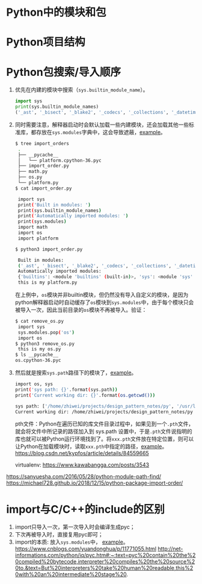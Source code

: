 # Python中的模块和包
# Python项目结构
# Python包搜索/导入顺序
1. 优先在内建的模块中搜索（`sys.builtin_module_name`）。
    ```python
    import sys
    print(sys.builtin_module_names)
    ('_ast', '_bisect', '_blake2', '_codecs', '_collections', '_datetime', '_elementtree', '_functools', '_heapq', '_imp', '_io', '_locale', '_md5', '_operator', '_pickle', '_posixsubprocess', '_random', '_sha1', '_sha256', '_sha3', '_sha512', '_signal', '_socket', '_sre', '_stat', '_string', '_struct', '_symtable', '_thread', '_tracemalloc', '_warnings', '_weakref', 'array', 'atexit', 'binascii', 'builtins', 'cmath', 'errno', 'faulthandler', 'fcntl', 'gc', 'grp', 'itertools', 'marshal', 'math', 'posix', 'pwd', 'pyexpat', 'select', 'spwd', 'sys', 'syslog', 'time', 'unicodedata', 'xxsubtype', 'zipimport', 'zlib')
    ```
2. 同时需要注意，解释器启动时会默认加载一些内建模块，还会加载其他一些标准库，都存放在`sys.modules`字典中，这会导致遮蔽，[example](./import_orders/import_order.py)。
   ```sh
   $ tree import_orders
    .
    ├── __pycache__
    │   └── platform.cpython-36.pyc
    ├── import_order.py
    ├── math.py
    ├── os.py
    └── platform.py
   $ cat import_order.py

    import sys
    print('Built in modules: ')
    print(sys.builtin_module_names)
    print('Automatically imported modules: ')
    print(sys.modules)
    import math
    import os
    import platform

   $ python3 import_order.py

    Built in modules: 
    ('_ast', '_bisect', '_blake2', '_codecs', '_collections', '_datetime', '_elementtree', '_functools', '_heapq', '_imp', '_io', '_locale', '_md5', '_operator', '_pickle', '_posixsubprocess', '_random', '_sha1', '_sha256', '_sha3', '_sha512', '_signal', '_socket', '_sre', '_stat', '_string', '_struct', '_symtable', '_thread', '_tracemalloc', '_warnings', '_weakref', 'array', 'atexit', 'binascii', 'builtins', 'cmath', 'errno', 'faulthandler', 'fcntl', 'gc', 'grp', 'itertools', 'marshal', 'math', 'posix', 'pwd', 'pyexpat', 'select', 'spwd', 'sys', 'syslog', 'time', 'unicodedata', 'xxsubtype', 'zipimport', 'zlib')
    Automatically imported modules: 
    {'builtins': <module 'builtins' (built-in)>, 'sys': <module 'sys' (built-in)>, '_frozen_importlib': <module 'importlib._bootstrap' (frozen)>, '_imp': <module '_imp' (built-in)>, '_warnings': <module '_warnings' (built-in)>, '_thread': <module '_thread' (built-in)>, '_weakref': <module '_weakref' (built-in)>, '_frozen_importlib_external': <module 'importlib._bootstrap_external' (frozen)>, '_io': <module 'io' (built-in)>, 'marshal': <module 'marshal' (built-in)>, 'posix': <module 'posix' (built-in)>, 'zipimport': <module 'zipimport' (built-in)>, 'encodings': <module 'encodings' from '/usr/lib/python3.6/encodings/__init__.py'>, 'codecs': <module 'codecs' from '/usr/lib/python3.6/codecs.py'>, '_codecs': <module '_codecs' (built-in)>, 'encodings.aliases': <module 'encodings.aliases' from '/usr/lib/python3.6/encodings/aliases.py'>, 'encodings.utf_8': <module 'encodings.utf_8' from '/usr/lib/python3.6/encodings/utf_8.py'>, '_signal': <module '_signal' (built-in)>, '__main__': <module '__main__' from 'import_order.py'>, 'encodings.latin_1': <module 'encodings.latin_1' from '/usr/lib/python3.6/encodings/latin_1.py'>, 'io': <module 'io' from '/usr/lib/python3.6/io.py'>, 'abc': <module 'abc' from '/usr/lib/python3.6/abc.py'>, '_weakrefset': <module '_weakrefset' from '/usr/lib/python3.6/_weakrefset.py'>, 'site': <module 'site' from '/usr/lib/python3.6/site.py'>, 'os': <module 'os' from '/usr/lib/python3.6/os.py'>, 'errno': <module 'errno' (built-in)>, 'stat': <module 'stat' from '/usr/lib/python3.6/stat.py'>, '_stat': <module '_stat' (built-in)>, 'posixpath': <module 'posixpath' from '/usr/lib/python3.6/posixpath.py'>, 'genericpath': <module 'genericpath' from '/usr/lib/python3.6/genericpath.py'>, 'os.path': <module 'posixpath' from '/usr/lib/python3.6/posixpath.py'>, '_collections_abc': <module '_collections_abc' from '/usr/lib/python3.6/_collections_abc.py'>, '_sitebuiltins': <module '_sitebuiltins' from '/usr/lib/python3.6/_sitebuiltins.py'>, 'sysconfig': <module 'sysconfig' from '/usr/lib/python3.6/sysconfig.py'>, '_sysconfigdata_m_linux_x86_64-linux-gnu': <module '_sysconfigdata_m_linux_x86_64-linux-gnu' from '/usr/lib/python3.6/_sysconfigdata_m_linux_x86_64-linux-gnu.py'>, '_bootlocale': <module '_bootlocale' from '/usr/lib/python3.6/_bootlocale.py'>, '_locale': <module '_locale' (built-in)>, 'types': <module 'types' from '/usr/lib/python3.6/types.py'>, 'functools': <module 'functools' from '/usr/lib/python3.6/functools.py'>, '_functools': <module '_functools' (built-in)>, 'collections': <module 'collections' from '/usr/lib/python3.6/collections/__init__.py'>, 'operator': <module 'operator' from '/usr/lib/python3.6/operator.py'>, '_operator': <module '_operator' (built-in)>, 'keyword': <module 'keyword' from '/usr/lib/python3.6/keyword.py'>, 'heapq': <module 'heapq' from '/usr/lib/python3.6/heapq.py'>, '_heapq': <module '_heapq' (built-in)>, 'itertools': <module 'itertools' (built-in)>, 'reprlib': <module 'reprlib' from '/usr/lib/python3.6/reprlib.py'>, '_collections': <module '_collections' (built-in)>, 'weakref': <module 'weakref' from '/usr/lib/python3.6/weakref.py'>, 'collections.abc': <module 'collections.abc' from '/usr/lib/python3.6/collections/abc.py'>, 'importlib': <module 'importlib' from '/usr/lib/python3.6/importlib/__init__.py'>, 'importlib._bootstrap': <module 'importlib._bootstrap' (frozen)>, 'importlib._bootstrap_external': <module 'importlib._bootstrap_external' (frozen)>, 'warnings': <module 'warnings' from '/usr/lib/python3.6/warnings.py'>, 'importlib.util': <module 'importlib.util' from '/usr/lib/python3.6/importlib/util.py'>, 'importlib.abc': <module 'importlib.abc' from '/usr/lib/python3.6/importlib/abc.py'>, 'importlib.machinery': <module 'importlib.machinery' from '/usr/lib/python3.6/importlib/machinery.py'>, 'contextlib': <module 'contextlib' from '/usr/lib/python3.6/contextlib.py'>, 'zope': <module 'zope' from '/usr/lib/python3/dist-packages/zope/__init__.py'>, 'sitecustomize': <module 'sitecustomize' from '/usr/lib/python3.6/sitecustomize.py'>, 'apport_python_hook': <module 'apport_python_hook' from '/usr/lib/python3/dist-packages/apport_python_hook.py'>}
    this is my platform.py
   ```
   在上例中，`os`模块并非builtin模块，但仍然没有导入自定义的模块，是因为python解释器启动时自动缓存了`os`模块到`sys.modules`中，由于每个模块只会被导入一次，因此当前目录的`os`模块不再被导入。验证：
   ```sh
   $ cat remove_os.py
    import sys
    sys.modules.pop('os')
    import os
   $ python3 remove_os.py
    this is my os.py 
   $ ls __pycache__ 
   os.cpython-36.pyc
   ```

3. 然后就是搜索`sys.path`路径下的模块了，[example](./cwd.py)。
   ```sh
   import os, sys
   print('sys path: {}'.format(sys.path))
   print('Current working dir: {}'.format(os.getcwd()))

   sys path: ['/home/zhiwei/projects/design_pattern_notes/py', '/usr/lib/python36.zip', '/usr/lib/python3.6', '/usr/lib/python3.6/lib-dynload', '/home/zhiwei/.local/lib/python3.6/site-packages', '/usr/local/lib/python3.6/dist-packages', '/usr/lib/python3/dist-packages']
   Current working dir: /home/zhiwei/projects/design_pattern_notes/py
   ```

   pth文件：Python在遍历已知的库文件目录过程中，如果见到一个`.pth`文件，就会将文件中所记录的路径加入到 sys.path 设置中，于是`.pth`文件说指明的库也就可以被Python运行环境找到了。将`xxx.pth`文件放在特定位置，则可以让Python在加载模块时，读取`xxx.pth`中指定的路径，[example](./test_pth.py)。
   https://blog.csdn.net/kypfos/article/details/84559665
   
   virtualenv: https://www.kawabangga.com/posts/3543

https://sanyuesha.com/2016/05/28/python-module-path-find/
https://michael728.github.io/2018/12/15/python-package-import-order/
# import与C/C++的include的区别
1. import只导入一次，第一次导入时会编译生成pyc；
2. 下次再被导入时，直接复用pyc即可；
3. import的本质: 放入`sys.modules`中， [example](./imports.py)。
https://www.cnblogs.com/yuandonghua/p/11771055.html
http://net-informations.com/python/iq/pyc.htm#:~:text=pyc%20contain%20the%20compiled%20bytecode,interpreter%20compiles%20the%20source%20to.&text=But%20interpreters%20take%20human%20readable,this%20with%20an%20intermediate%20stage%20.
